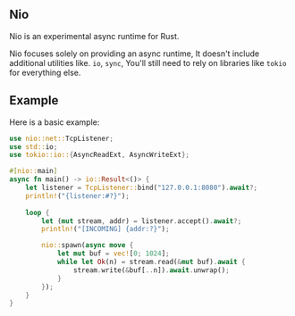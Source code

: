 ## Nio

Nio is an experimental async runtime for Rust.

Nio focuses solely on providing an async runtime, It doesn't include additional utilities like. `io`, `sync`,
You'll still need to rely on libraries like `tokio` for everything else.

## Example

Here is a basic example:

```rust
use nio::net::TcpListener;
use std::io;
use tokio::io::{AsyncReadExt, AsyncWriteExt};

#[nio::main]
async fn main() -> io::Result<()> {
    let listener = TcpListener::bind("127.0.0.1:8080").await?;
    println!("{listener:#?}");
    
    loop {
        let (mut stream, addr) = listener.accept().await?;
        println!("[INCOMING] {addr:?}");

        nio::spawn(async move {
            let mut buf = vec![0; 1024];
            while let Ok(n) = stream.read(&mut buf).await {
                stream.write(&buf[..n]).await.unwrap();
            }
        });
    }
}
```
